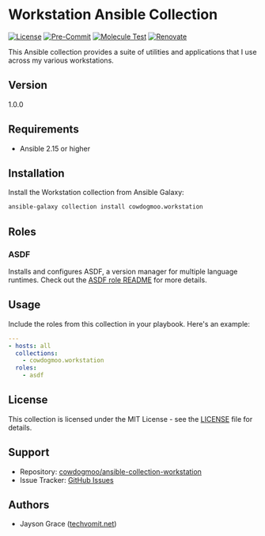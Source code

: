 # Workstation Ansible Collection

[![License](https://img.shields.io/github/license/CowDogMoo/ansible-collection-workstation?label=License&style=flat&color=blue&logo=github)](https://github.com/CowDogMoo/ansible-collection-workstation/blob/main/LICENSE)
[![Pre-Commit](https://github.com/CowDogMoo/ansible-collection-workstation/actions/workflows/pre-commit.yaml/badge.svg)](https://github.com/CowDogMoo/ansible-collection-workstation/actions/workflows/pre-commit.yaml)
[![Molecule Test](https://github.com/CowDogMoo/ansible-collection-workstation/actions/workflows/molecule.yaml/badge.svg)](https://github.com/CowDogMoo/ansible-collection-workstation/actions/workflows/molecule.yaml)
[![Renovate](https://github.com/CowDogMoo/ansible-collection-workstation/actions/workflows/renovate.yaml/badge.svg)](https://github.com/CowDogMoo/ansible-collection-workstation/actions/workflows/renovate.yaml)

This Ansible collection provides a suite of utilities and
applications that I use across my various workstations.

## Version

1.0.0

## Requirements

- Ansible 2.15 or higher

## Installation

Install the Workstation collection from Ansible Galaxy:

```bash
ansible-galaxy collection install cowdogmoo.workstation
```

## Roles

### ASDF

Installs and configures ASDF, a version manager for multiple language runtimes.
Check out the [ASDF role README](roles/asdf/README.md) for more details.

## Usage

Include the roles from this collection in your playbook. Here's an example:

```yaml
---
- hosts: all
  collections:
    - cowdogmoo.workstation
  roles:
    - asdf
```

## License

This collection is licensed under the MIT License - see the
[LICENSE](LICENSE) file for details.

## Support

- Repository: [cowdogmoo/ansible-collection-workstation](http://github.com/CowDogMoo/ansible-collection-workstation)
- Issue Tracker: [GitHub Issues](https://github.com/CowDogMoo/ansible-collection-workstation/issues)

## Authors

- Jayson Grace ([techvomit.net](https://techvomit.net))
